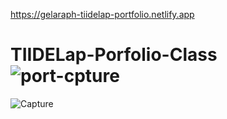 https://gelaraph-tiidelap-portfolio.netlify.app



# TIIDELap-Porfolio-Class![port-cpture](https://user-images.githubusercontent.com/91147803/159498760-a6d461c5-6d86-451d-8873-e45eabcd4103.PNG)
![Capture](https://user-images.githubusercontent.com/91147803/159498772-5d4d3657-523a-4029-9867-e9f8914b570d.PNG)
